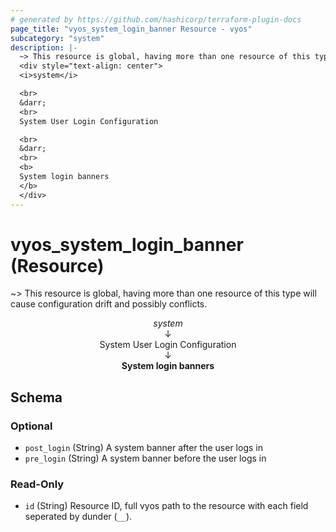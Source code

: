 ```yaml
---
# generated by https://github.com/hashicorp/terraform-plugin-docs
page_title: "vyos_system_login_banner Resource - vyos"
subcategory: "system"
description: |-
  ~> This resource is global, having more than one resource of this type will cause configuration drift and possibly conflicts.
  <div style="text-align: center">
  <i>system</i>

  <br>
  &darr;
  <br>
  System User Login Configuration

  <br>
  &darr;
  <br>
  <b>
  System login banners
  </b>
  </div>
---
```


# vyos_system_login_banner (Resource)

~> This resource is global, having more than one resource of this type will cause configuration drift and possibly conflicts.

<div style="text-align: center">
<i>system</i>

<br>
&darr;
<br>
System User Login Configuration

<br>
&darr;
<br>
<b>
System login banners
</b>
</div>



<!-- schema generated by tfplugindocs -->
## Schema

### Optional

- `post_login` (String) A system banner after the user logs in
- `pre_login` (String) A system banner before the user logs in

### Read-Only

- `id` (String) Resource ID, full vyos path to the resource with each field seperated by dunder (`__`).
